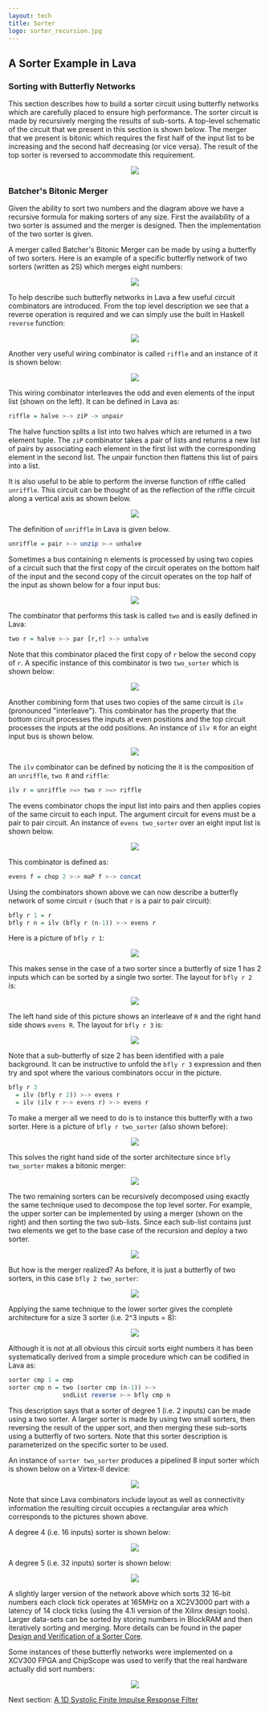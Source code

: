 ```yaml
---
layout: tech
title: Sorter
logo: sorter_recursion.jpg
---
```

## A Sorter Example in Lava

### Sorting with Butterfly Networks

This section describes how to build a sorter circuit using butterfly networks which are carefully placed to ensure high performance. The sorter circuit is made by recursively merging the results of sub-sorts. A top-level schematic of the circuit that we present in this section is shown below. The merger that we present is bitonic which requires the first half of the input list to be increasing and the second half decreasing (or vice versa). The result of the top sorter is reversed to accommodate this requirement.

<p align="center"> <img src="sorter_view1.jpg"></p>

### Batcher's Bitonic Merger

Given the ability to sort two numbers and the diagram above we have a recursive formula for making sorters of any size. First the availability of a two sorter is assumed and the merger is designed. Then the implementation of the two sorter is given.

A merger called Batcher's Bitonic Merger can be made by using a butterfly of two sorters. Here is an example of a specific butterfly network of two sorters (written as 2S) which merges eight numbers:

<p align="center"> <img src="bfly3_two_sorter.jpg"></p>

To help describe such butterfly networks in Lava a few useful circuit combinators are introduced.
From the top level description we see that a reverse operation is required and we can simply use the built in Haskell `reverse` function:

<p align="center"> <img src="reverse.jpg"></p>

Another very useful wiring combinator is called `riffle` and an instance of it is shown below:

<p align="center"> <img src="riffle.jpg"></p>

This wiring combinator interleaves the odd and even elements of the input list (shown on the left). It can be defined in Lava as:

```haskell
riffle = halve >-> ziP -> unpair
```

The halve function splits a list into two halves which are returned in a two element tuple. The `ziP` combinator takes a pair of lists and returns a new list of pairs by associating each element in the first list with the corresponding element in the second list. The unpair function then flattens this list of pairs into a list.

It is also useful to be able to perform the inverse function of riffle called `unriffle`. This circuit can be thought of as the reflection of the riffle circuit along a vertical axis as shown below.

<p align="center"> <img src="unriffle.jpg"></p>

The definition of `unriffle` in Lava is given below.

```haskell
unriffle = pair >-> unzip >-> unhalve
```

Sometimes a bus containing n elements is processed by using two copies of a circuit such that the first copy of the circuit operates on the bottom half of the input and the second copy of the circuit operates on the top half of the input as shown below for a four input bus:

<p align="center"> <img src="two.jpg"></p>

The combinator that performs this task is called `two` and is easily defined in Lava:

```haskell
two r = halve >-> par [r,r] >-> unhalve
```

Note that this combinator placed the first copy of `r` below the second copy of `r`. A specific instance of this combinator is two `two_sorter` which is shown below:

<p align="center"> <img src="two_sorter.jpg"></p>

Another combining form that uses two copies of the same circuit is `ilv` (pronounced "interleave"). This combinator has the property that the bottom circuit processes the inputs at even positions and the top circuit processes the inputs at the odd positions. An instance of `ilv R` for an eight input bus is shown below.

<p align="center"> <img src="ilv.jpg"></p>

The `ilv` combinator can be defined by noticing the it is the composition of an `unriffle`, `two R` and `riffle`:

```haskell
ilv r = unriffle >=> two r >=> riffle
```

The evens combinator chops the input list into pairs and then applies copies of the same circuit to each input. The argument circuit for evens must be a pair to pair circuit. An instance of `evens two_sorter` over an eight input list is shown below.

<p align="center"> <img src="evens_two_sorter.jpg"></p>

This combinator is defined as:

```haskell
evens f = chop 2 >-> maP f >-> concat
```

Using the combinators shown above we can now describe a butterfly network of some circuit `r` (such that `r` is a pair to pair circuit):

```haskell
bfly r 1 = r
bfly r n = ilv (bfly r (n-1)) >-> evens r 
```

Here is a picture of `bfly r 1`:

<p align="center"> <img src="bfly1.jpg"></p>

This makes sense in the case of a two sorter since a butterfly of size 1 has 2 inputs which can be sorted by a single two sorter. The layout for `bfly r 2` is:

<p align="center"> <img src="bfly2.jpg"></p>

The left hand side of this picture shows an interleave of `R` and the right hand side shows `evens R`. The layout for `bfly r 3` is:

<p align="center"> <img src="bfly3.jpg"></p>

Note that a sub-butterfly of size 2 has been identified with a pale background. It can be instructive to unfold the `bfly r 3` expression and then try and spot where the various combinators occur in the picture.

```haskell
bfly r 3 
  = ilv (bfly r 2)) >-> evens r 
  = ilv (ilv r >-> evens r) >-> evens r
```

To make a merger all we need to do is to instance this butterfly with a two sorter. Here is a picture of `bfly r two_sorter` (also shown before):

<p align="center"> <img src="bfly3_two_sorter.jpg"></p>

This solves the right hand side of the sorter architecture since `bfly two_sorter` makes a bitonic merger:

<p align="center"> <img src="sorter_view2.jpg"></p>

The two remaining sorters can be recursively decomposed using exactly the same technique used to decompose the top level sorter. For example, the upper sorter can be implemented by using a merger (shown on the right) and then sorting the two sub-lists. Since each sub-list contains just two elements we get to the base case of the recursion and deploy a two sorter.

<p align="center"> <img src="sorter_view3.jpg"></p>

But how is the merger realized? As before, it is just a butterfly of two sorters, in this case `bfly 2 two_sorter`:

<p align="center"> <img src="sorter_view4.jpg"></p>

Applying the same technique to the lower sorter gives the complete architecture for a size 3 sorter (i.e. 2^3 inputs = 8):

<p align="center"> <img src="sorter_recursion.jpg"></p>

Although it is not at all obvious this circuit sorts eight numbers it has been systematically derived from a simple procedure which can be codified in Lava as:

```haskell
sorter cmp 1 = cmp 
sorter cmp n = two (sorter cmp (n-1)) >-> 
               sndList reverse >-> bfly cmp n
```

This description says that a sorter of degree 1 (i.e. 2 inputs) can be made using a two sorter. A larger sorter is made by using two small sorters, then reversing the result of the upper sort, and then merging these sub-sorts using a butterfly of two sorters. Note that this sorter description is parameterized on the specific sorter to be used.

An instance of `sorter two_sorter` produces a pipelined 8 input sorter which is shown below on a Virtex-II device:

<p align="center"> <img src="sortb_3.jpg"></p>

Note that since Lava combinators include layout as well as connectivity information the resulting circuit occupies a rectangular area which corresponds to the pictures shown above.

A degree 4 (i.e. 16 inputs) sorter is shown below:

<p align="center"> <img src="sortb_4.jpg"></p>

A degree 5 (i.e. 32 inputs) sorter is shown below:

<p align="center"> <img src="sortb_5.jpg"></p>

A slightly larger version of the network above which sorts 32 16-bit numbers each clock tick operates at 165MHz on a XC2V3000 part with a latency of 14 clock ticks (using the 4.1i version of the Xilinx design tools). Larger data-sets can be sorted by storing numbers in BlockRAM and then iteratively sorting and merging. More details can be found in the paper
[Design and Verification of a Sorter Core](https://dl.acm.org/doi/10.5555/646705.702175).

Some instances of these butterfly networks were implemented on a XCV300 FPGA and ChipScope was used to verify that the real hardware actually did sort numbers:

<p align="center"> <img src="chipscope_bfly.jpg"></p>

Next section: [A 1D Systolic Finite Impulse Response Filter](fir)
